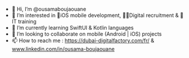 - 👋 Hi, I’m @ousamaboujaouane
- 👀 I’m interested in 📱iOS mobile development, 🕺🏼Digital recruitment & 💬 IT training
- 🌱 I’m currently learning SwiftUI & Kotlin languages
- 💞️ I’m looking to collaborate on mobile (Android | iOS) projects
- 📫 How to reach me : https://dubai-digitalfactory.com/fr/ & www.linkedin.com/in/ousama-boujaouane

<!---
ousamaboujaouane/ousamaboujaouane is a ✨ special ✨ repository because its `README.md` (this file) appears on your GitHub profile.
You can click the Preview link to take a look at your changes.
--->
